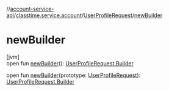 //[account-service-api](../../../index.md)/[classtime.service.account](../index.md)/[UserProfileRequest](index.md)/[newBuilder](new-builder.md)

# newBuilder

[jvm]\
open fun [newBuilder](new-builder.md)(): [UserProfileRequest.Builder](-builder/index.md)

open fun [newBuilder](new-builder.md)(prototype: [UserProfileRequest](index.md)): [UserProfileRequest.Builder](-builder/index.md)
